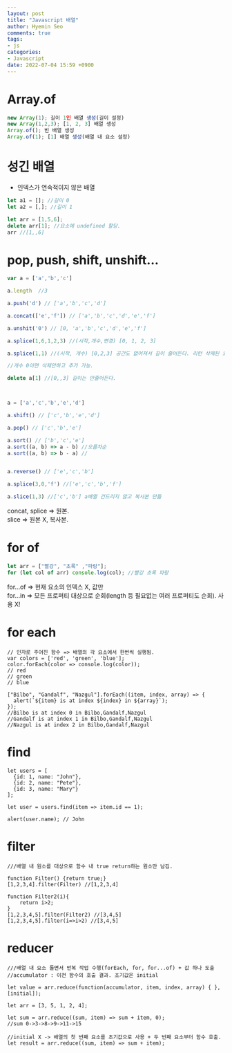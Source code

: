 ```yaml
---
layout: post
title: "Javascript 배열"
author: Hyemin Seo
comments: true
tags:
- js
categories:
- Javascript
date: 2022-07-04 15:59 +0900
---
```


# Array.of  

```javascript
new Array(1); 길이 1인 배열 생성(길이 설정)
new Array(1,2,3); [1, 2, 3] 배열 생성
Array.of(); 빈 배열 생성
Array.of(1); [1] 배열 생성(배열 내 요소 설정)
``` 

# 성긴 배열  

- 인덱스가 연속적이지 않은 배열  
  

```javascript
let a1 = []; //길이 0
let a2 = [,]; //길이 1

let arr = [1,5,6];
delete arr[1]; //요소에 undefined 할당.
arr //[1,,6]
```  
  
  
# pop, push, shift, unshift...  

```javascript
var a = ['a','b','c']

a.length  //3

a.push('d') // ['a','b','c','d']

a.concat(['e','f']) // ['a','b','c','d','e','f'] 

a.unshit('0') // [0, 'a','b','c','d','e','f']

a.splice(1,6,1,2,3) //(시작,개수,변경) [0, 1, 2, 3]

a.splice(1,1) //(시작, 개수) [0,2,3] 공간도 없어져서 길이 줄어든다. 리턴 삭제된 요소

//개수 0이면 삭제안하고 추가 가능.

delete a[1] //[0,,3] 길이는 안줄어든다.



a = ['a','c','b','e','d']

a.shift() // ['c','b','e','d']

a.pop() // ['c','b','e']

a.sort() // ['b','c','e']
a.sort((a, b) => a - b) //오름차순
a.sort((a, b) => b - a) //


a.reverse() // ['e','c','b']

a.splice(3,0,'f') //['e','c','b','f']

a.slice(1,3) //['c','b'] a배열 건드리지 않고 복사본 만듦 
```
concat, splice => 원본.  
slice => 원본 X, 복사본.  

# for of  
```javascript
let arr = ["빨강", "초록" ,"파랑"];
for (let col of arr) console.log(col); //빨강 초록 파랑
```
for...of => 현재 요소의 인덱스 X, 값만  
for...in => 모든 프로퍼티 대상으로 순회(length 등 필요없는 여러 프로퍼티도 순회).  사용 X!   


# for each
```
// 인자로 주어진 함수 => 배열의 각 요소에서 한번씩 실행됨.
var colors = ['red', 'green', 'blue'];
color.forEach(color => console.log(color));
// red
// green
// blue

["Bilbo", "Gandalf", "Nazgul"].forEach((item, index, array) => {
  alert(`${item} is at index ${index} in ${array}`);
});
//Bilbo is at index 0 in Bilbo,Gandalf,Nazgul
//Gandalf is at index 1 in Bilbo,Gandalf,Nazgul
//Nazgul is at index 2 in Bilbo,Gandalf,Nazgul
```

# find
```
let users = [
  {id: 1, name: "John"},
  {id: 2, name: "Pete"},
  {id: 3, name: "Mary"}
];

let user = users.find(item => item.id == 1);

alert(user.name); // John
```

# filter
```
///배열 내 원소를 대상으로 함수 내 true return하는 원소만 남김.

function Filter() {return true;}
[1,2,3,4].filter(Filter) //[1,2,3,4]

function Filter2(i){
    return i>2;
}
[1,2,3,4,5].filter(Filter2) //[3,4,5]
[1,2,3,4,5].filter(i=>i>2) //[3,4,5]
```

# reducer
```
///배열 내 요소 돌면서 반복 작업 수행(forEach, for, for...of) + 값 하나 도출
//accumulator : 이전 함수의 호출 결과. 초기값은 initial

let value = arr.reduce(function(accumulator, item, index, array) { }, [initial]);

let arr = [3, 5, 1, 2, 4];

let sum = arr.reduce((sum, item) => sum + item, 0);
//sum 0->3->8->9->11->15

//initial X -> 배열의 첫 번째 요소를 초기값으로 사용 + 두 번째 요소부터 함수 호출.
let result = arr.reduce((sum, item) => sum + item);
```



